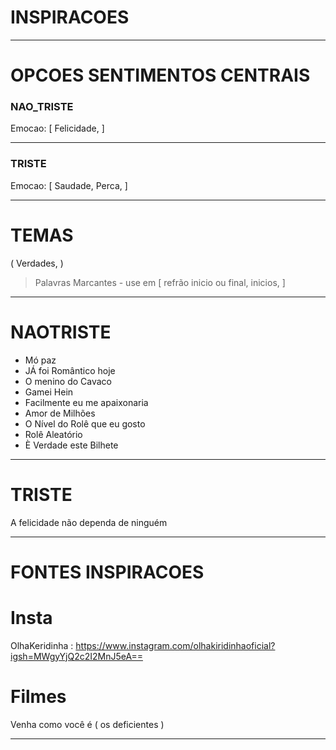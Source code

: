# INSPIRACOES

---

# OPCOES SENTIMENTOS CENTRAIS

### NAO_TRISTE

Emocao: [ Felicidade, ]

---

### TRISTE

Emocao: [ Saudade, Perca,  ]


---

# TEMAS
( Verdades, )
>
> Palavras Marcantes - use em [ refrão inicio ou final, inicios, ]

---

# NAOTRISTE

* Mó paz
* JÁ foi Romântico hoje
* O menino do Cavaco
* Gamei Hein
* Facilmente eu me apaixonaria
* Amor de Milhões
* O Nível do Rolê que eu gosto
* Rolê Aleatório
* È Verdade este Bilhete

---

# TRISTE

A felicidade não dependa de ninguém


---

# FONTES INSPIRACOES

# Insta

OlhaKeridinha : https://www.instagram.com/olhakiridinhaoficial?igsh=MWgyYjQ2c2I2MnJ5eA==


# Filmes

Venha como você é ( os deficientes )

---
